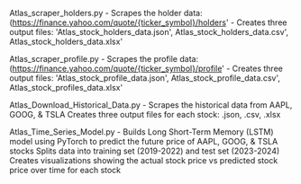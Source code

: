 Atlas_scraper_holders.py - 
Scrapes the holder data: (https://finance.yahoo.com/quote/{ticker_symbol}/holders' - 
Creates three output files: 'Atlas_stock_holders_data.json', Atlas_stock_holders_data.csv', Atlas_stock_holders_data.xlsx'

Atlas_scraper_profile.py - 
Scrapes the profile data: (https://finance.yahoo.com/quote/{ticker_symbol}/profile' - 
Creates three output files: 'Atlas_stock_profile_data.json', Atlas_stock_profile_data.csv', Atlas_stock_profiles_data.xlsx'

Atlas_Download_Historical_Data.py - 
Scrapes the historical data from AAPL, GOOG, & TSLA
Creates three output files for each stock: .json, .csv, .xlsx

Atlas_Time_Series_Model.py -
Builds Long Short-Term Memory (LSTM) model using PyTorch to predict the future price of AAPL, GOOG, & TSLA stocks
Splits data into training set (2019-2022) and test set (2023-2024)
Creates visualizations showing the actual stock price vs predicted stock price over time for each stock

